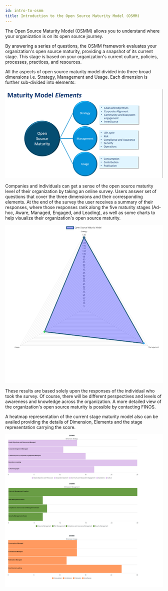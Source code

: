 ```yaml
---
id: intro-to-osmm
title: Introduction to the Open Source Maturity Model (OSMM)
---
```

<!--
SPDX-FileCopyrightText: 2021 Wipro, Ltd.

SPDX-License-Identifier: CC-BY-SA-4.0
-->

The Open Source Maturity Model (OSMM) allows you to understand where your organization is on its open source journey.

By answering a series of questions, the OSMM framework evaluates your organization's open source maturity, providing a snapshot of its current stage. This stage is based on your organization's current culture, policies, processes, practices, and resources.

All the aspects of open source maturity model divided into three broad dimensions i.e. Strategy, Management and Usage. Each dimension is further sub-divided into elements:

<img src="../img/osmm-summary-diagram.png" alt="A diagram summarizing the OSMM, showing the dimensions of Strategy, Management, and Usage and each of their respective elements">

Companies and individuals can get a sense of the open source maturity level of their organization by taking an online survey. Users answer set of questions that cover the three dimensions and their corresponding elements. At the end of the survey the user receives a summary of their responses, where those responses rank along the five maturity stages (Ad-hoc, Aware, Managed, Engaged, and Leading), as well as some charts to help visualize their organization's open source maturity.

<img src="../img/spiderchart-example-summary.png" alt="An example of a spider chart summarizing an organization's open source maturity">

These results are based solely upon the responses of the individual who took the survey. Of course, there will be different perspectives and levels of awareness and knowledge across the organization. A more detailed view of the organization's open source maturity is possible by contacting FINOS.

A heatmap representation of the current stage maturity model also can be availed providing the details of Dimension, Elements and the stage representation carrying the score.

<img src="../img/OSMM-HeatMaps.png" alt="An example of a heatmap summarizing an organization's open source maturity">
